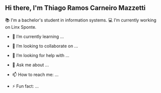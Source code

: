 ## Hi there, I'm Thiago Ramos Carneiro Mazzetti

📚 I'm a bachelor's student in information systems.
💻 I’m currently working on Linx Sponte.
- 🌱 I’m currently learning ...
- 👯 I’m looking to collaborate on ...
- 🤔 I’m looking for help with ...
- 💬 Ask me about ...
- 📫 How to reach me: ...

- ⚡ Fun fact: ...
  
